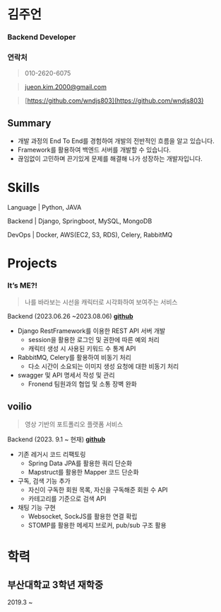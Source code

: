 # 김주언

### Backend Developer

### 연락처

> 010-2620-6075

> jueon.kim.2000@gmail.com

> [https://github.com/wndjs803](https://github.com/wndjs803)

## **Summary**

- 개발 과정의 End To End를 경험하여 개발의 전반적인 흐름을 알고 있습니다.
- Framework를 활용하여 백엔드 서버를 개발할 수 있습니다.
- 끊임없이 고민하며 끈기있게 문제를 해결해 나가 성장하는 개발자입니다.

# Skills

Language | Python, JAVA

Backend | Django, Springboot, MySQL, MongoDB

DevOps | Docker, AWS(EC2, S3, RDS), Celery, RabbitMQ

# Projects

### It’s ME?!

> 나를 바라보는 시선을 캐릭터로 시각화하여 보여주는 서비스

Backend (2023.06.26 ~2023.08.06) [**github**](https://github.com/2023-Summer-Bootcamp-Team-G)

- Django RestFramework를 이용한 REST API 서버 개발
  - session을 활용한 로그인 및 권한에 따른 예외 처리
  - 캐릭터 생성 시 사용된 키워드 수 통계 API
- RabbitMQ, Celery를 활용하여 비동기 처리
  - 다소 시간이 소요되는 이미지 생성 요청에 대한 비동기 처리
- swagger 및 API 명세서 작성 및 관리
  - Fronend 팀원과의 협업 및 소통 장벽 완화

## voilio

> 영상 기반의 포트폴리오 플랫폼 서비스

Backend (2023. 9.1 ~ 현재) [**github**](https://github.com/Team-Port)

- 기존 레거시 코드 리팩토링
  - Spring Data JPA를 활용한 쿼리 단순화
  - Mapstruct를 활용한 Mapper 코드 단순화
- 구독, 검색 기능 추가
  - 자신이 구독한 회원 목록, 자신을 구독해준 회원 수 API
  - 카테고리를 기준으로 검색 API
- 채팅 기능 구현
  - Websocket, SockJS를 활용한 연결 확립
  - STOMP를 활용한 메세지 브로커, pub/sub 구조 활용

# 학력

## 부산대학교 3학년 재학중

2019.3 ~
